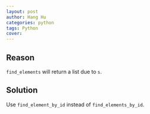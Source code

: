```yaml
---
layout: post
author: Hang Hu
categories: python
tags: Python 
cover: 
---
```


## Reason

`find_elements` will return a list due to `s`.

## Solution

Use `find_element_by_id` instead of `find_elements_by_id`.
